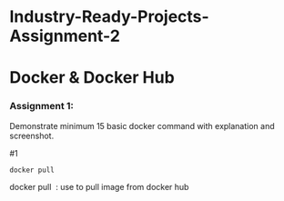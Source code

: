 # Industry-Ready-Projects-Assignment-2
# Docker & Docker Hub
### Assignment 1:

Demonstrate minimum 15 basic docker command with explanation and screenshot.

#1 
```
docker pull
```
 docker pull <image name> : use to pull image from docker hub
